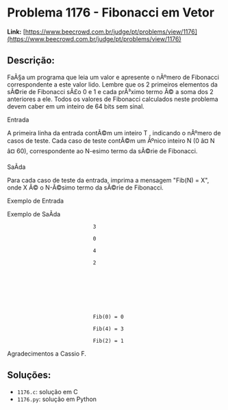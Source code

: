 # Problema 1176 - Fibonacci em Vetor

**Link:** [https://www.beecrowd.com.br/judge/pt/problems/view/1176](https://www.beecrowd.com.br/judge/pt/problems/view/1176)

## Descrição:
FaÃ§a um programa que leia um valor e apresente o nÃºmero de Fibonacci correspondente a este valor lido. Lembre que os 2 primeiros elementos da sÃ©rie de Fibonacci sÃ£o 0 e 1 e cada prÃ³ximo termo Ã© a soma dos 2 anteriores a ele. Todos os valores de Fibonacci calculados neste problema devem caber em um inteiro de 64 bits sem sinal.




Entrada




A primeira linha da entrada contÃ©m um inteiro 
T
, indicando o nÃºmero de casos de teste. Cada caso de teste contÃ©m um Ãºnico inteiro 
N
 (0 â¤ 
N
 â¤ 60), correspondente ao N-esimo termo da sÃ©rie de Fibonacci.




SaÃ­da




Para cada caso de teste da entrada, imprima a mensagem "Fib(N) = X", onde X Ã© o N-Ã©simo termo da sÃ©rie de Fibonacci.












Exemplo de Entrada


Exemplo de SaÃ­da













                                3

                                0

                                4

                                2
                            







                                Fib(0) = 0

                                Fib(4) = 3

                                Fib(2) = 1
                            










Agradecimentos a Cassio F.

## Soluções:
- `1176.c`: solução em C
- `1176.py`: solução em Python
